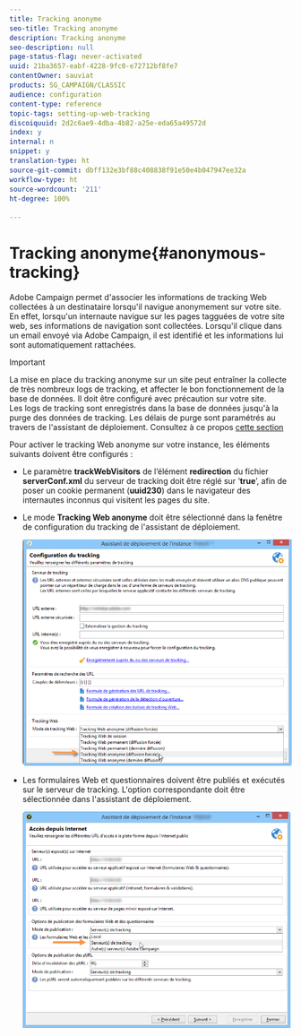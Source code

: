 ```yaml
---
title: Tracking anonyme
seo-title: Tracking anonyme
description: Tracking anonyme
seo-description: null
page-status-flag: never-activated
uuid: 21ba3657-eabf-4228-9fc0-e72712bf8fe7
contentOwner: sauviat
products: SG_CAMPAIGN/CLASSIC
audience: configuration
content-type: reference
topic-tags: setting-up-web-tracking
discoiquuid: 2d2c6ae9-4dba-4b82-a25e-eda65a49572d
index: y
internal: n
snippet: y
translation-type: ht
source-git-commit: dbff132e3bf88c408838f91e50e4b047947ee32a
workflow-type: ht
source-wordcount: '211'
ht-degree: 100%

---
```



# Tracking anonyme{#anonymous-tracking}

Adobe Campaign permet d&#39;associer les informations de tracking Web collectées à un destinataire lorsqu&#39;il navigue anonymement sur votre site. En effet, lorsqu&#39;un internaute navigue sur les pages tagguées de votre site web, ses informations de navigation sont collectées. Lorsqu&#39;il clique dans un email envoyé via Adobe Campaign, il est identifié et les informations lui sont automatiquement rattachées.

>[!IMPORTANT]
>
>La mise en place du tracking anonyme sur un site peut entraîner la collecte de très nombreux logs de tracking, et affecter le bon fonctionnement de la base de données. Il doit être configuré avec précaution sur votre site.\
>Les logs de tracking sont enregistrés dans la base de données jusqu&#39;à la purge des données de tracking. Les délais de purge sont paramétrés au travers de l&#39;assistant de déploiement. Consultez à ce propos [cette section](../../installation/using/deploying-an-instance.md#purging-data)

Pour activer le tracking Web anonyme sur votre instance, les éléments suivants doivent être configurés :

* Le paramètre **trackWebVisitors** de l’élément **redirection** du fichier **serverConf.xml** du serveur de tracking doit être réglé sur ‘**true**’, afin de poser un cookie permanent (**uuid230**) dans le navigateur des internautes inconnus qui visitent les pages du site.
* Le mode **Tracking Web anonyme** doit être sélectionné dans la fenêtre de configuration du tracking de l&#39;assistant de déploiement.

   ![](assets/webtracking_anonymous_set.png)

* Les formulaires Web et questionnaires doivent être publiés et exécutés sur le serveur de tracking. L&#39;option correspondante doit être sélectionnée dans l&#39;assistant de déploiement.

   ![](assets/webtracking_publication_set_for_webapps.png)

